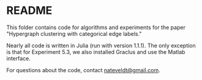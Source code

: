 # README

This folder contains code for algorithms and experiments for the paper "Hypergraph clustering with categorical edge labels."

Nearly all code is written in Julia (run with version 1.1.1). The only exception is that  for Experiment 5.3, we also installed Graclus and use the Matlab interface. 

For questions about the code, contact nateveldt@gmail.com.
